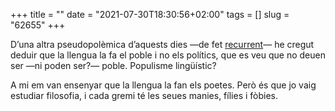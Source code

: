+++
title = ""
date = "2021-07-30T18:30:56+02:00"
tags = []
slug = "62655"
+++

D’una altra pseudopolèmica d’aquests dies —de fet [recurrent](/2013/10/31/que-sacabi-aquesta.html)— he cregut deduir que la llengua la fa el poble i no els polítics, que es veu que no deuen ser —ni poden ser?— poble. Populisme lingüístic?

A mi em van ensenyar que la llengua la fan els poetes. Però és que jo vaig estudiar filosofia, i cada gremi té les seues manies, fílies i fòbies.